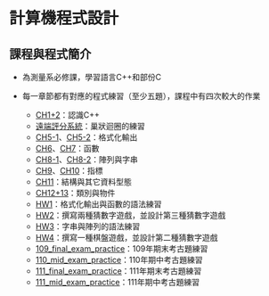 計算機程式設計
==
## 課程與程式簡介
 - 為測量系必修課，學習語言C++和部份C
   
 - 每一章節都有對應的程式練習（至少五題），課程中有四次較大的作業
   - [CH1+2](https://github.com/janiceHuuu/janiceHuuu-112-2-computer-programming/tree/main/CH1%2B2)：認識C++
   - [遠端評分系統](https://github.com/janiceHuuu/janiceHuuu-112-2-computer-programming/tree/main/%E9%81%A0%E7%AB%AF%E8%A9%95%E5%88%86%E7%B3%BB%E7%B5%B1)：巢狀迴圈的練習
   - [CH5-1](https://github.com/janiceHuuu/janiceHuuu-112-2-computer-programming/tree/main/CH5-1)、[CH5-2](https://github.com/janiceHuuu/janiceHuuu-112-2-computer-programming/tree/main/CH5-2)：格式化輸出
   - [CH6](https://github.com/janiceHuuu/janiceHuuu-112-2-computer-programming/tree/main/CH6)、[CH7](https://github.com/janiceHuuu/janiceHuuu-112-2-computer-programming/tree/main/CH7)：函數
   - [CH8-1](https://github.com/janiceHuuu/janiceHuuu-112-2-computer-programming/tree/main/CH8-1)、[CH8-2](https://github.com/janiceHuuu/janiceHuuu-112-2-computer-programming/tree/main/CH8-2)：陣列與字串
   - [CH9](https://github.com/janiceHuuu/janiceHuuu-112-2-computer-programming/tree/main/CH9)、[CH10](https://github.com/janiceHuuu/janiceHuuu-112-2-computer-programming/tree/main/CH10)：指標
   - [CH11](https://github.com/janiceHuuu/janiceHuuu-112-2-computer-programming/tree/main/CH11)：結構與其它資料型態
   - [CH12+13](https://github.com/janiceHuuu/janiceHuuu-112-2-computer-programming/tree/main/CH12%2B13)：類別與物件
   - [HW1](https://github.com/janiceHuuu/janiceHuuu-112-2-computer-programming/tree/main/HW1)：格式化輸出與函數的語法練習
   - [HW2](https://github.com/janiceHuuu/janiceHuuu-112-2-computer-programming/tree/main/HW2)：撰寫兩種猜數字遊戲，並設計第三種猜數字遊戲
   - [HW3](https://github.com/janiceHuuu/janiceHuuu-112-2-computer-programming/tree/main/HW3)：字串與陣列的語法練習
   - [HW4](https://github.com/janiceHuuu/janiceHuuu-112-2-computer-programming/tree/main/HW4)：撰寫一種棋盤遊戲，並設計第二種猜數字遊戲
   - [109_final_exam_practice](https://github.com/janiceHuuu/janiceHuuu-112-2-computer-programming/tree/main/109_final_exam_practice)：109年期末考古題練習
   - [110_mid_exam_practice](https://github.com/janiceHuuu/janiceHuuu-112-2-computer-programming/tree/main/110_mid_exam_practice)：110年期中考古題練習
   - [111_final_exam_practice](https://github.com/janiceHuuu/janiceHuuu-112-2-computer-programming/tree/main/111_final_exam_practice)：111年期末考古題練習
   - [111_mid_exam_practice](https://github.com/janiceHuuu/janiceHuuu-112-2-computer-programming/tree/main/111_mid_exam_practice)：111年期中考古題練習
